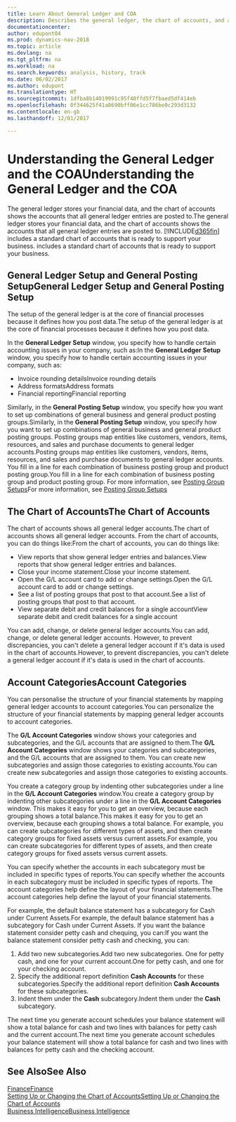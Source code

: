 ```yaml
---
title: Learn About General Ledger and COA
description: Describes the general ledger, the chart of accounts, and account categories.
documentationcenter: 
author: edupont04
ms.prod: dynamics-nav-2018
ms.topic: article
ms.devlang: na
ms.tgt_pltfrm: na
ms.workload: na
ms.search.keywords: analysis, history, track
ms.date: 06/02/2017
ms.author: edupont
ms.translationtype: HT
ms.sourcegitcommit: 1dfba8b14019991c95f40ffd5f7fbaed5df414eb
ms.openlocfilehash: 0f344625f41a8690bff06e1cc786be0c293d3132
ms.contentlocale: en-gb
ms.lasthandoff: 12/01/2017

---
```

# <a name="understanding-the-general-ledger-and-the-coa"></a><span data-ttu-id="72151-103">Understanding the General Ledger and the COA</span><span class="sxs-lookup"><span data-stu-id="72151-103">Understanding the General Ledger and the COA</span></span>
<span data-ttu-id="72151-104">The general ledger stores your financial data, and the chart of accounts shows the accounts that all general ledger entries are posted to.</span><span class="sxs-lookup"><span data-stu-id="72151-104">The general ledger stores your financial data, and the chart of accounts shows the accounts that all general ledger entries are posted to.</span></span> [!INCLUDE[d365fin](includes/d365fin_md.md)]<span data-ttu-id="72151-105"> includes a standard chart of accounts that is ready to support your business.</span><span class="sxs-lookup"><span data-stu-id="72151-105"> includes a standard chart of accounts that is ready to support your business.</span></span>

## <a name="general-ledger-setup-and-general-posting-setup"></a><span data-ttu-id="72151-106">General Ledger Setup and General Posting Setup</span><span class="sxs-lookup"><span data-stu-id="72151-106">General Ledger Setup and General Posting Setup</span></span>
<span data-ttu-id="72151-107">The setup of the general ledger is at the core of financial processes because it defines how you post data.</span><span class="sxs-lookup"><span data-stu-id="72151-107">The setup of the general ledger is at the core of financial processes because it defines how you post data.</span></span>  

<span data-ttu-id="72151-108">In the **General Ledger Setup** window, you specify how to handle certain accounting issues in your company, such as:</span><span class="sxs-lookup"><span data-stu-id="72151-108">In the **General Ledger Setup** window, you specify how to handle certain accounting issues in your company, such as:</span></span>  

* <span data-ttu-id="72151-109">Invoice rounding details</span><span class="sxs-lookup"><span data-stu-id="72151-109">Invoice rounding details</span></span>  
* <span data-ttu-id="72151-110">Address formats</span><span class="sxs-lookup"><span data-stu-id="72151-110">Address formats</span></span>  
* <span data-ttu-id="72151-111">Financial reporting</span><span class="sxs-lookup"><span data-stu-id="72151-111">Financial reporting</span></span>  

<span data-ttu-id="72151-112">Similarly, in the **General Posting Setup** window, you specify how you want to set up combinations of general business and general product posting groups.</span><span class="sxs-lookup"><span data-stu-id="72151-112">Similarly, in the **General Posting Setup** window, you specify how you want to set up combinations of general business and general product posting groups.</span></span> <span data-ttu-id="72151-113">Posting groups map entities like customers, vendors, items, resources, and sales and purchase documents to general ledger accounts.</span><span class="sxs-lookup"><span data-stu-id="72151-113">Posting groups map entities like customers, vendors, items, resources, and sales and purchase documents to general ledger accounts.</span></span> <span data-ttu-id="72151-114">You fill in a line for each combination of business posting group and product posting group.</span><span class="sxs-lookup"><span data-stu-id="72151-114">You fill in a line for each combination of business posting group and product posting group.</span></span> <span data-ttu-id="72151-115">For more information, see [Posting Group Setups](finance-posting-groups.md)</span><span class="sxs-lookup"><span data-stu-id="72151-115">For more information, see [Posting Group Setups](finance-posting-groups.md)</span></span>  

## <a name="the-chart-of-accounts"></a><span data-ttu-id="72151-116">The Chart of Accounts</span><span class="sxs-lookup"><span data-stu-id="72151-116">The Chart of Accounts</span></span>
<span data-ttu-id="72151-117">The chart of accounts shows all general ledger accounts.</span><span class="sxs-lookup"><span data-stu-id="72151-117">The chart of accounts shows all general ledger accounts.</span></span> <span data-ttu-id="72151-118">From the chart of accounts, you can do things like:</span><span class="sxs-lookup"><span data-stu-id="72151-118">From the chart of accounts, you can do things like:</span></span>  

* <span data-ttu-id="72151-119">View reports that show general ledger entries and balances.</span><span class="sxs-lookup"><span data-stu-id="72151-119">View reports that show general ledger entries and balances.</span></span>  
* <span data-ttu-id="72151-120">Close your income statement.</span><span class="sxs-lookup"><span data-stu-id="72151-120">Close your income statement.</span></span>  
* <span data-ttu-id="72151-121">Open the G/L account card to add or change settings.</span><span class="sxs-lookup"><span data-stu-id="72151-121">Open the G/L account card to add or change settings.</span></span>  
* <span data-ttu-id="72151-122">See a list of posting groups that post to that account.</span><span class="sxs-lookup"><span data-stu-id="72151-122">See a list of posting groups that post to that account.</span></span>
* <span data-ttu-id="72151-123">View separate debit and credit balances for a single account</span><span class="sxs-lookup"><span data-stu-id="72151-123">View separate debit and credit balances for a single account</span></span>  

<span data-ttu-id="72151-124">You can add, change, or delete general ledger accounts.</span><span class="sxs-lookup"><span data-stu-id="72151-124">You can add, change, or delete general ledger accounts.</span></span> <span data-ttu-id="72151-125">However, to prevent discrepancies, you can't delete a general ledger account if it's data is used in the chart of accounts.</span><span class="sxs-lookup"><span data-stu-id="72151-125">However, to prevent discrepancies, you can't delete a general ledger account if it's data is used in the chart of accounts.</span></span>  

## <a name="account-categories"></a><span data-ttu-id="72151-126">Account Categories</span><span class="sxs-lookup"><span data-stu-id="72151-126">Account Categories</span></span>
<span data-ttu-id="72151-127">You can personalise the structure of your financial statements by mapping general ledger accounts to account categories.</span><span class="sxs-lookup"><span data-stu-id="72151-127">You can personalize the structure of your financial statements by mapping general ledger accounts to account categories.</span></span>  

<span data-ttu-id="72151-128">The **G/L Account Categories** window shows your categories and subcategories, and the G/L accounts that are assigned to them.</span><span class="sxs-lookup"><span data-stu-id="72151-128">The **G/L Account Categories** window shows your categories and subcategories, and the G/L accounts that are assigned to them.</span></span> <span data-ttu-id="72151-129">You can create new subcategories and assign those categories to existing accounts.</span><span class="sxs-lookup"><span data-stu-id="72151-129">You can create new subcategories and assign those categories to existing accounts.</span></span>  

<span data-ttu-id="72151-130">You create a category group by indenting other subcategories under a line in the **G/L Account Categories** window.</span><span class="sxs-lookup"><span data-stu-id="72151-130">You create a category group by indenting other subcategories under a line in the **G/L Account Categories** window.</span></span> <span data-ttu-id="72151-131">This makes it easy for you to get an overview, because each grouping shows a total balance.</span><span class="sxs-lookup"><span data-stu-id="72151-131">This makes it easy for you to get an overview, because each grouping shows a total balance.</span></span> <span data-ttu-id="72151-132">For example, you can create subcategories for different types of assets, and then create category groups for fixed assets versus current assets.</span><span class="sxs-lookup"><span data-stu-id="72151-132">For example, you can create subcategories for different types of assets, and then create category groups for fixed assets versus current assets.</span></span>  

<span data-ttu-id="72151-133">You can specify whether the accounts in each subcategory must be included in specific types of reports.</span><span class="sxs-lookup"><span data-stu-id="72151-133">You can specify whether the accounts in each subcategory must be included in specific types of reports.</span></span> <span data-ttu-id="72151-134">The account categories help define the layout of your financial statements.</span><span class="sxs-lookup"><span data-stu-id="72151-134">The account categories help define the layout of your financial statements.</span></span>  

<span data-ttu-id="72151-135">For example, the default balance statement has a subcategory for Cash under Current Assets.</span><span class="sxs-lookup"><span data-stu-id="72151-135">For example, the default balance statement has a subcategory for Cash under Current Assets.</span></span> <span data-ttu-id="72151-136">If you want the balance statement consider petty cash and chequing, you can:</span><span class="sxs-lookup"><span data-stu-id="72151-136">If you want the balance statement consider petty cash and checking, you can:</span></span>  

1. <span data-ttu-id="72151-137">Add two new subcategories.</span><span class="sxs-lookup"><span data-stu-id="72151-137">Add two new subcategories.</span></span> <span data-ttu-id="72151-138">One for petty cash, and one for your current account.</span><span class="sxs-lookup"><span data-stu-id="72151-138">One for petty cash, and one for your checking account.</span></span>  
2. <span data-ttu-id="72151-139">Specify the additional report definition **Cash Accounts** for these subcategories.</span><span class="sxs-lookup"><span data-stu-id="72151-139">Specify the additional report definition **Cash Accounts** for these subcategories.</span></span>  
3. <span data-ttu-id="72151-140">Indent them under the **Cash** subcategory.</span><span class="sxs-lookup"><span data-stu-id="72151-140">Indent them under the **Cash** subcategory.</span></span>  

<span data-ttu-id="72151-141">The next time you generate account schedules your balance statement will show a total balance for cash and two lines with balances for petty cash and the current account.</span><span class="sxs-lookup"><span data-stu-id="72151-141">The next time you generate account schedules your balance statement will show a total balance for cash and two lines with balances for petty cash and the checking account.</span></span>  

## <a name="see-also"></a><span data-ttu-id="72151-142">See Also</span><span class="sxs-lookup"><span data-stu-id="72151-142">See Also</span></span>
[<span data-ttu-id="72151-143">Finance</span><span class="sxs-lookup"><span data-stu-id="72151-143">Finance</span></span>](finance.md)  
[<span data-ttu-id="72151-144">Setting Up or Changing the Chart of Accounts</span><span class="sxs-lookup"><span data-stu-id="72151-144">Setting Up or Changing the Chart of Accounts</span></span>](finance-setup-chart-accounts.md)  
[<span data-ttu-id="72151-145">Business Intelligence</span><span class="sxs-lookup"><span data-stu-id="72151-145">Business Intelligence</span></span>](bi.md)  

